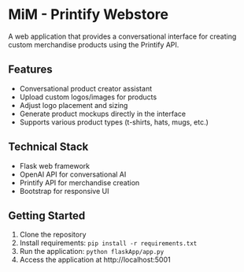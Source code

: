 # MiM - Printify Webstore

A web application that provides a conversational interface for creating custom merchandise products using the Printify API.

## Features

- Conversational product creator assistant
- Upload custom logos/images for products
- Adjust logo placement and sizing
- Generate product mockups directly in the interface
- Supports various product types (t-shirts, hats, mugs, etc.)

## Technical Stack

- Flask web framework
- OpenAI API for conversational AI
- Printify API for merchandise creation
- Bootstrap for responsive UI

## Getting Started

1. Clone the repository
2. Install requirements: `pip install -r requirements.txt`
3. Run the application: `python flaskApp/app.py`
4. Access the application at http://localhost:5001 